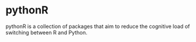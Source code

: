 # pythonR

pythonR is a collection of packages that aim to reduce the cognitive load of switching between R and Python.
